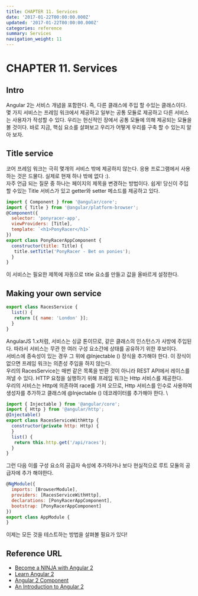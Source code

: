 ```yaml
---
title: CHAPTER 11. Services
date: '2017-01-22T00:00:00.000Z'
updated: '2017-01-22T00:00:00.000Z'
categories: reference
summary: Services
navigation_weight: 11
---
```


# CHAPTER 11. Services

## Intro

Angular 2는 서비스 개념을 포함한다. 즉, 다른 클래스에 주입 할 수있는 클래스이다. 몇 가지 서비스는 프레임 워크에서 제공하고 일부는 공통 모듈로 제공하고 다른 서비스는 사용자가 작성할 수 있다. 우리는 헌신적인 장에서 공통 모듈에 의해 제공되는 모듈을 볼 것이다. 바로 지금, 핵심 요소를 살펴보고 우리가 어떻게 우리를 구축 할 수 있는지 알아 보자.

## Title service

코어 프레임 워크는 극히 몇개의 서비스 밖에 제공하지 않는다. 응용 프로그램에서 사용하는 것은 드물다. 실제로 현재 하나 밖에 없다 :).\
&#x20;자주 언급 되는 질문 중 하나는 페이지의 제목을 변경하는 방법이다. 쉽게! 당신이 주입 할 수있는 Title 서비스가 있고 getter와 setter 메소드를 제공하고 있다.

```javascript
import { Component } from '@angular/core';
import { Title } from '@angular/platform-browser';
@Component({
  selector: 'ponyracer-app',
  viewProviders: [Title],
  template: `<h1>PonyRacer</h1>`
})
export class PonyRacerAppComponent {
  constructor(title: Title) {
   title.setTitle('PonyRacer - Bet on ponies');
  }
}
```

이 서비스는 필요한 제목에 자동으로 title 요소를 만들고 값을 올바르게 설정한다.

## Making your own service

```javascript
export class RacesService {
  list() {
   return [{ name: 'London' }];
  }
}
```

AngularJS 1.x처럼, 서비스는 싱글 톤이므로, 같은 클래스의 인스턴스가 사방에 주입된다. 따라서 서비스는 무관 한 여러 구성 요소간에 상태를 공유하기 위한 후보이다.\
&#x20;서비스에 종속성이 있는 경우 그 위에 @Injectable () 장식을 추가해야 한다. 이 장식이 없으면 프레임 워크는 의존성 주입을 하지 않는다.\
&#x20;우리의 RacesService는 매번 같은 목록을 반환 것이 아니라 REST API에서 레이스를 꺼낼 수 있다. HTTP 요청을 실행하기 위해 프레임 워크는 Http 서비스를 제공한다.\
&#x20;우리의 서비스는 Http에 의존하여 race를 가져 오므로, Http 서비스를 인수로 사용하여 생성자를 추가하고 클래스에 @Injectable () 데코레이터를 추가해야 한다. \


```javascript
import { Injectable } from '@angular/core';
import { Http } from '@angular/http';
@Injectable()
export class RacesServiceWithHttp {
  constructor(private http: Http) {
  }
  list() {
   return this.http.get('/api/races');
  }
}
```

그런 다음 이를 구성 요소의 공급자 속성에 추가하거나 보다 현실적으로 루트 모듈의 공급자에 추가 해야한다.

```javascript
@NgModule({
  imports: [BrowserModule],
  providers: [RacesServiceWithHttp],
  declarations: [PonyRacerAppComponent],
  bootstrap: [PonyRacerAppComponent]
})
export class AppModule {
}
```

이제는 모든 것을 테스트하는 방법을 살펴볼 필요가 있다!

## Reference URL

* [Become a NINJA with Angular 2](https://books.ninja-squad.com/public/samples/Become\_a\_ninja\_with\_Angular2\_sample.pdf)
* [Learn Angular 2](http://learnangular2.com/)
* [Angular 2 Component](https://www.tutorialspoint.com/angular2/)
* [An Introduction to Angular 2](http://angular-tips.com/blog/2015/05/an-introduction-to-angular-2/)
